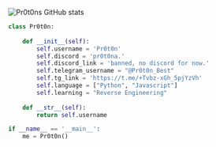 ![Pr0t0ns GitHub stats](https://github-readme-stats.vercel.app/api?username=pr0t0ns&show_icons=true&theme=radical)
```python
class Pr0t0n:
    
    def __init__(self):
        self.username = 'Pr0t0n'
        self.discord = 'pr0t0na.'
        self.discord_link = 'banned, no discord for now.'
        self.telegram_username = "@Pr0t0n_Best"
        self.tg_link = 'https://t.me/+Tvbz-xGh_5pjYzVh'
        self.language = ["Python", "Javascript"]
        self.learning = "Reverse Engineering"    
    
    def __str__(self):
        return self.username

if __name__ == '__main__':
    me = Pr0t0n()
```
